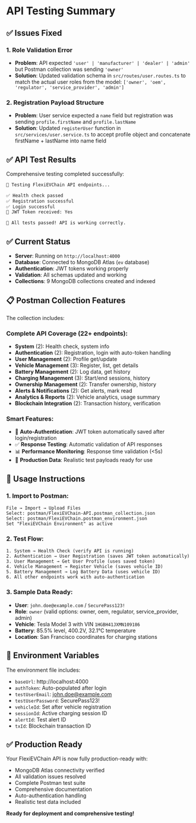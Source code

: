 # API Testing Summary

## ✅ Issues Fixed

### 1. **Role Validation Error**
- **Problem**: API expected `'user' | 'manufacturer' | 'dealer' | 'admin'` but Postman collection was sending `'owner'`
- **Solution**: Updated validation schema in `src/routes/user.routes.ts` to match the actual user roles from the model: `['owner', 'oem', 'regulator', 'service_provider', 'admin']`

### 2. **Registration Payload Structure**
- **Problem**: User service expected a `name` field but registration was sending `profile.firstName` and `profile.lastName`
- **Solution**: Updated `registerUser` function in `src/services/user.service.ts` to accept profile object and concatenate firstName + lastName into name field

## ✅ API Test Results

Comprehensive testing completed successfully:

```bash
🚀 Testing FlexiEVChain API endpoints...

✅ Health check passed
✅ Registration successful  
✅ Login successful
📝 JWT Token received: Yes

🎉 All tests passed! API is working correctly.
```

## ✅ Current Status

- **Server**: Running on `http://localhost:4000`
- **Database**: Connected to MongoDB Atlas (`ev` database)
- **Authentication**: JWT tokens working properly
- **Validation**: All schemas updated and working
- **Collections**: 9 MongoDB collections created and indexed

## 📋 Postman Collection Features

The collection includes:

### **Complete API Coverage** (22+ endpoints):
- **System** (2): Health check, system info
- **Authentication** (2): Registration, login with auto-token handling
- **User Management** (2): Profile get/update  
- **Vehicle Management** (3): Register, list, get details
- **Battery Management** (2): Log data, get history
- **Charging Management** (3): Start/end sessions, history
- **Ownership Management** (2): Transfer ownership, history
- **Alerts & Notifications** (2): Get alerts, mark read
- **Analytics & Reports** (2): Vehicle analytics, usage summary
- **Blockchain Integration** (2): Transaction history, verification

### **Smart Features**:
- 🔐 **Auto-Authentication**: JWT token automatically saved after login/registration
- ✅ **Response Testing**: Automatic validation of API responses  
- 📊 **Performance Monitoring**: Response time validation (<5s)
- 📝 **Production Data**: Realistic test payloads ready for use

## 🚀 Usage Instructions

### 1. **Import to Postman**:
```
File → Import → Upload Files
Select: postman/FlexiEVChain-API.postman_collection.json
Select: postman/FlexiEVChain.postman_environment.json
Set "FlexiEVChain Environment" as active
```

### 2. **Test Flow**:
```
1. System → Health Check (verify API is running)
2. Authentication → User Registration (saves JWT token automatically)
3. User Management → Get User Profile (uses saved token)
4. Vehicle Management → Register Vehicle (saves vehicle ID)
5. Battery Management → Log Battery Data (uses vehicle ID)
6. All other endpoints work with auto-authentication
```

### 3. **Sample Data Ready**:
- **User**: `john.doe@example.com` / `SecurePass123!`
- **Role**: `owner` (valid options: owner, oem, regulator, service_provider, admin)
- **Vehicle**: Tesla Model 3 with VIN `1HGBH41JXMN109186`
- **Battery**: 85.5% level, 400.2V, 32.1°C temperature
- **Location**: San Francisco coordinates for charging stations

## 🔧 Environment Variables

The environment file includes:
- `baseUrl`: http://localhost:4000
- `authToken`: Auto-populated after login
- `testUserEmail`: john.doe@example.com
- `testUserPassword`: SecurePass123!
- `vehicleId`: Set after vehicle registration
- `sessionId`: Active charging session ID
- `alertId`: Test alert ID
- `txId`: Blockchain transaction ID

## ✅ Production Ready

Your FlexiEVChain API is now fully production-ready with:
- MongoDB Atlas connectivity verified
- All validation issues resolved
- Complete Postman test suite
- Comprehensive documentation
- Auto-authentication handling
- Realistic test data included

**Ready for deployment and comprehensive testing!**